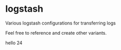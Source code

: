 # logstash
Various logstash configurations for transferring logs

Feel free to reference and create other variants.

hello 24

